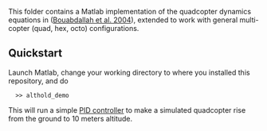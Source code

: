 This folder contains a Matlab implementation of the quadcopter dynamics equations in
([Bouabdallah et al. 2004](https://infoscience.epfl.ch/record/97532/files/325.pdf)),
extended to work with general multi-copter (quad, hex, octo) configurations.  

## Quickstart

Launch Matlab, change your working directory to where you installed this repository, and do
```
  >> althold_demo
```

This will run a simple [PID controller](https://en.wikipedia.org/wiki/PID_controller) to make a simulated 
quadcopter rise from the ground to 10 meters altitude.
